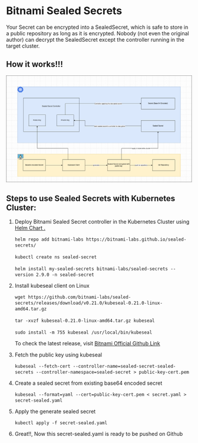 # Bitnami Sealed Secrets

Your Secret can be encrypted into a SealedSecret, which is safe to store in a public repository as long as it is encrypted. Nobody (not even the original author) can decrypt the SealedSecret except the controller running in the target cluster.

## How it works!!!

![Sealed-Secret-Architecture](./images/sealed-secrets.drawio.png)

## Steps to use Sealed Secrets with Kubernetes Cluster:

1. Deploy Bitnami Sealed Secret controller in the Kubernetes Cluster using [Helm Chart .](https://artifacthub.io/packages/helm/bitnami/sealed-secrets)

   ```console
   helm repo add bitnami-labs https://bitnami-labs.github.io/sealed-secrets/

   kubectl create ns sealed-secret

   helm install my-sealed-secrets bitnami-labs/sealed-secrets --version 2.9.0 -n sealed-secret
   ```

2. Install kubeseal client on Linux

   ```console
   wget https://github.com/bitnami-labs/sealed-secrets/releases/download/v0.21.0/kubeseal-0.21.0-linux-amd64.tar.gz

   tar -xvzf kubeseal-0.21.0-linux-amd64.tar.gz kubeseal

   sudo install -m 755 kubeseal /usr/local/bin/kubeseal
   ```

   To check the latest release, visit [Bitnami Official Github Link](https://github.com/bitnami-labs/sealed-secrets/releases)

3. Fetch the public key using kubeseal
   ```console
   kubeseal --fetch-cert --controller-name=sealed-secret-sealed-secrets --controller-namespace=sealed-secret > public-key-cert.pem
   ```
4. Create a sealed secret from existing base64 encoded secret

   ```console
   kubeseal --format=yaml --cert=public-key-cert.pem < secret.yaml > secret-sealed.yaml
   ```

5. Apply the generate sealed secret

   ```console
   kubectl apply -f secret-sealed.yaml
   ```

6. Great!!, Now this secret-sealed.yaml is ready to be pushed on Github
